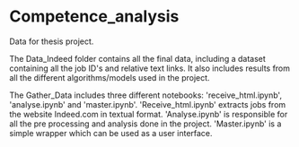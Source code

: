 # Competence_analysis
Data for thesis project.

The Data_Indeed folder contains all the final data, including a dataset containing all the job ID's and relative text links.
It also includes results from all the different algorithms/models used in the project.

The Gather_Data includes three different notebooks: 'receive_html.ipynb', 'analyse.ipynb' and 'master.ipynb'. 'Receive_html.ipynb' extracts jobs from the website Indeed.com in textual format. 'Analyse.ipynb' is responsible for all the pre processing and analysis done in the project. 'Master.ipynb' is a simple wrapper which can be used as a user interface.
